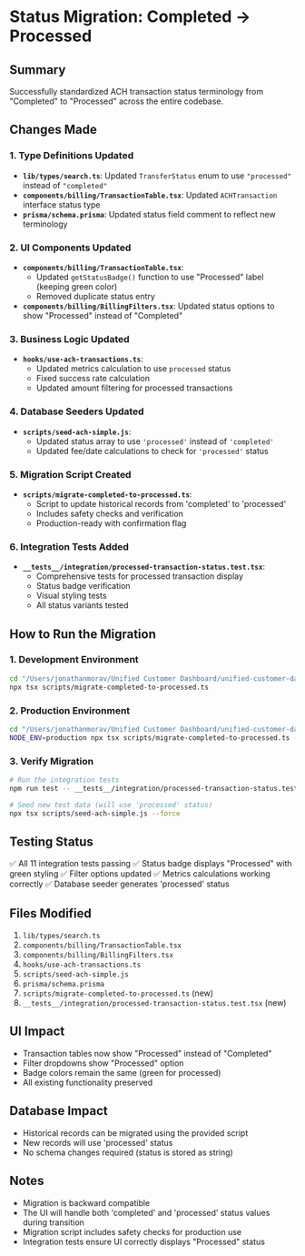 # Status Migration: Completed → Processed

## Summary

Successfully standardized ACH transaction status terminology from "Completed" to "Processed" across the entire codebase.

## Changes Made

### 1. Type Definitions Updated

- **`lib/types/search.ts`**: Updated `TransferStatus` enum to use `"processed"` instead of `"completed"`
- **`components/billing/TransactionTable.tsx`**: Updated `ACHTransaction` interface status type
- **`prisma/schema.prisma`**: Updated status field comment to reflect new terminology

### 2. UI Components Updated

- **`components/billing/TransactionTable.tsx`**:
  - Updated `getStatusBadge()` function to use "Processed" label (keeping green color)
  - Removed duplicate status entry
- **`components/billing/BillingFilters.tsx`**: Updated status options to show "Processed" instead of "Completed"

### 3. Business Logic Updated

- **`hooks/use-ach-transactions.ts`**:
  - Updated metrics calculation to use `processed` status
  - Fixed success rate calculation
  - Updated amount filtering for processed transactions

### 4. Database Seeders Updated

- **`scripts/seed-ach-simple.js`**:
  - Updated status array to use `'processed'` instead of `'completed'`
  - Updated fee/date calculations to check for `'processed'` status

### 5. Migration Script Created

- **`scripts/migrate-completed-to-processed.ts`**:
  - Script to update historical records from 'completed' to 'processed'
  - Includes safety checks and verification
  - Production-ready with confirmation flag

### 6. Integration Tests Added

- **`__tests__/integration/processed-transaction-status.test.tsx`**:
  - Comprehensive tests for processed transaction display
  - Status badge verification
  - Visual styling tests
  - All status variants tested

## How to Run the Migration

### 1. Development Environment

```bash
cd "/Users/jonathanmorav/Unified Customer Dashboard/unified-customer-dashboard"
npx tsx scripts/migrate-completed-to-processed.ts
```

### 2. Production Environment

```bash
cd "/Users/jonathanmorav/Unified Customer Dashboard/unified-customer-dashboard"
NODE_ENV=production npx tsx scripts/migrate-completed-to-processed.ts --confirm
```

### 3. Verify Migration

```bash
# Run the integration tests
npm run test -- __tests__/integration/processed-transaction-status.test.tsx

# Seed new test data (will use 'processed' status)
npx tsx scripts/seed-ach-simple.js --force
```

## Testing Status

✅ All 11 integration tests passing
✅ Status badge displays "Processed" with green styling
✅ Filter options updated
✅ Metrics calculations working correctly
✅ Database seeder generates 'processed' status

## Files Modified

1. `lib/types/search.ts`
2. `components/billing/TransactionTable.tsx`
3. `components/billing/BillingFilters.tsx`
4. `hooks/use-ach-transactions.ts`
5. `scripts/seed-ach-simple.js`
6. `prisma/schema.prisma`
7. `scripts/migrate-completed-to-processed.ts` (new)
8. `__tests__/integration/processed-transaction-status.test.tsx` (new)

## UI Impact

- Transaction tables now show "Processed" instead of "Completed"
- Filter dropdowns show "Processed" option
- Badge colors remain the same (green for processed)
- All existing functionality preserved

## Database Impact

- Historical records can be migrated using the provided script
- New records will use 'processed' status
- No schema changes required (status is stored as string)

## Notes

- Migration is backward compatible
- The UI will handle both 'completed' and 'processed' status values during transition
- Migration script includes safety checks for production use
- Integration tests ensure UI correctly displays "Processed" status
